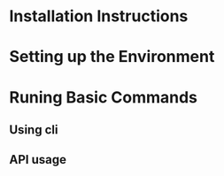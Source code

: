 # Installation Instructions 

# Setting up the Environment 

# Runing Basic Commands 

## Using cli

## API usage
